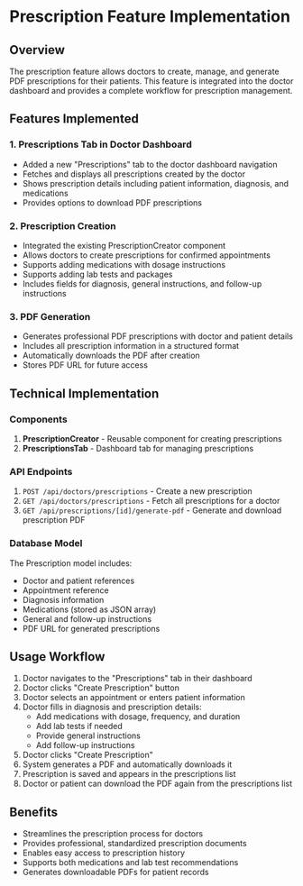 # Prescription Feature Implementation

## Overview

The prescription feature allows doctors to create, manage, and generate PDF prescriptions for their patients. This feature is integrated into the doctor dashboard and provides a complete workflow for prescription management.

## Features Implemented

### 1. Prescriptions Tab in Doctor Dashboard

- Added a new "Prescriptions" tab to the doctor dashboard navigation
- Fetches and displays all prescriptions created by the doctor
- Shows prescription details including patient information, diagnosis, and medications
- Provides options to download PDF prescriptions

### 2. Prescription Creation

- Integrated the existing PrescriptionCreator component
- Allows doctors to create prescriptions for confirmed appointments
- Supports adding medications with dosage instructions
- Supports adding lab tests and packages
- Includes fields for diagnosis, general instructions, and follow-up instructions

### 3. PDF Generation

- Generates professional PDF prescriptions with doctor and patient details
- Includes all prescription information in a structured format
- Automatically downloads the PDF after creation
- Stores PDF URL for future access

## Technical Implementation

### Components

1. **PrescriptionCreator** - Reusable component for creating prescriptions
2. **PrescriptionsTab** - Dashboard tab for managing prescriptions

### API Endpoints

1. `POST /api/doctors/prescriptions` - Create a new prescription
2. `GET /api/doctors/prescriptions` - Fetch all prescriptions for a doctor
3. `GET /api/prescriptions/[id]/generate-pdf` - Generate and download prescription PDF

### Database Model

The Prescription model includes:

- Doctor and patient references
- Appointment reference
- Diagnosis information
- Medications (stored as JSON array)
- General and follow-up instructions
- PDF URL for generated prescriptions

## Usage Workflow

1. Doctor navigates to the "Prescriptions" tab in their dashboard
2. Doctor clicks "Create Prescription" button
3. Doctor selects an appointment or enters patient information
4. Doctor fills in diagnosis and prescription details:
   - Add medications with dosage, frequency, and duration
   - Add lab tests if needed
   - Provide general instructions
   - Add follow-up instructions
5. Doctor clicks "Create Prescription"
6. System generates a PDF and automatically downloads it
7. Prescription is saved and appears in the prescriptions list
8. Doctor or patient can download the PDF again from the prescriptions list

## Benefits

- Streamlines the prescription process for doctors
- Provides professional, standardized prescription documents
- Enables easy access to prescription history
- Supports both medications and lab test recommendations
- Generates downloadable PDFs for patient records
